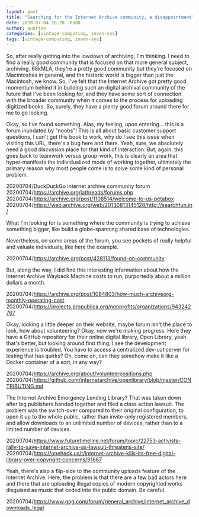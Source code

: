 ```yaml
---
layout: post
title: "Searching for the Internet Archive community, a disappointment"
date: 2020-07-04 16:28 -0500
author: quorten
categories: [vintage-computing, inven-sys]
tags: [vintage-computing, inven-sys]
---
```


So, after really getting into the lowdown of archiving, I'm thinking.
I need to find a really good community that is focused on that more
general subject, archiving.  68kMLA, they're a pretty good community
but they're focused on Macintoshes in general, and the historic world
is bigger than just the Macintosh, we know.  So, I've felt that the
Internet Archive got pretty good momentum behind it in building such
an digital archival community of the future that I've been looking
for, and they have some sort of connection with the broader community
when it comes to the process for uploading digitized books.  So,
surely, they have a plenty good forum around there for me to go
looking.

Okay, so I've found something.  Alas, my feeling, upon entering...
this is a forum inundated by "noobs"!  This is all about basic
customer support questions, I can't get this book to work, why do I
see this issue when visiting this URL, there's a bug here and there.
Yeah, sure, we absolutely need a good discussion place for that kind
of interaction.  But, again, this goes back to teamwork versus
group-work, this is clearly an area that hyper-manifests the
individualized mode of working together, ultimately the primary reason
why most people come is to solve some kind of personal problem.

20200704/DuckDuckGo internet archive community forum  
20200704/https://archive.org/iathreads/forums.php  
20200704/https://archive.org/post/1108514/welcome-to-us-petabox  
20200704/https://web.archive.org/web/20130813145128/http://searchfun.in/

<!-- more -->

What I'm looking for is something where the community is trying to
achieve something bigger, like build a globe-spanning shared base of
technologies.

Nevertheless, on some areas of the forum, you see pockets of really
helpful and valuate individuals, like here the example.

20200704/https://archive.org/post/428113/found-on-community

But, along the way, I did find this interesting information about how
the Internet Archive Wayback Machine costs to run, purportedly about a
million dollars a month.

20200704/https://archive.org/post/1084803/how-much-archiveorg-monthly-operating-cost  
20200704/https://projects.propublica.org/nonprofits/organizations/943242767

Okay, looking a little deeper on their website, maybe forum isn't the
place to look, how about volunteering?  Okay, now we're making
progress.  Here they have a GitHub repository for their online digital
library, Open Library, yeah that's better, but looking around first
thing, I see the development experience is troubled.  You have to
access a centralized dev-uat server for testing that has quirks?  Oh,
come on, can they somehow make it like a Docker container of a sort,
in any way?

20200704/https://archive.org/about/volunteerpositions.php  
20200704/https://github.com/internetarchive/openlibrary/blob/master/CONTRIBUTING.md

The Internet Archive Emergency Lending Library?  That was taken down
after big publishers banded together and filed a class action lawsuit.
The problem was the switch-over compared to their original
configuration, to open it up to the whole public, rather than
invite-only registered members, and allow downloads to an unlimited
number of devices, rather than to a limited number of devices.

20200704/https://www.futuretimeline.net/forum/topic/22753-activists-rally-to-save-internet-archive-as-lawsuit-threatens-site/  
20200704/https://onehack.us/t/internet-archive-kills-its-free-digital-library-over-copyright-concerns/91667

Yeah, there's also a flip-side to the community uploads feature of the
Internet Archive.  Here, the problem is that there are a few bad
actors here and there that are uploading illegal copies of modern
copyrighted works disguised as music that ceded into the public
domain.  Be careful.

20200704/https://www.gog.com/forum/general_archive/internet_archive_downloads_legal
